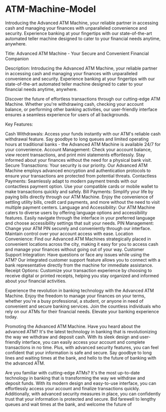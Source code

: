 # ATM-Machine-Model
Introducing the Advanced ATM Machine, your reliable partner in accessing cash and managing your finances with unparalleled convenience and security. Experience banking at your fingertips with our state-of-the-art automated teller machine designed to cater to your financial needs anytime, anywhere.

Title: Advanced ATM Machine - Your Secure and Convenient Financial Companion

Description:
Introducing the Advanced ATM Machine, your reliable partner in accessing cash and managing your finances with unparalleled convenience and security. Experience banking at your fingertips with our state-of-the-art automated teller machine designed to cater to your financial needs anytime, anywhere.

Discover the future of effortless transactions through our cutting-edge ATM Machine. Whether you're withdrawing cash, checking your account balance, or performing other banking activities, our user-friendly interface ensures a seamless experience for users of all backgrounds.

Key Features:

Cash Withdrawals: Access your funds instantly with our ATM's reliable cash withdrawal feature. Say goodbye to long queues and limited operating hours at traditional banks - the Advanced ATM Machine is available 24/7 for your convenience.
Account Management: Check your account balance, view recent transactions, and print mini statements effortlessly. Stay informed about your finances without the need for a physical bank visit.
Secure Transactions: Your security is our priority. Our Advanced ATM Machine employs advanced encryption and authentication protocols to ensure your transactions are protected from potential threats.
Contactless Payments: Seamlessly adapt to modern payment trends with our contactless payment option. Use your compatible cards or mobile wallet to make transactions quickly and safely.
Bill Payments: Simplify your life by paying bills directly through our ATM Machine. Enjoy the convenience of settling utility bills, credit card payments, and more without the need to visit multiple payment centers.
Language and Accessibility: Our ATM Machine caters to diverse users by offering language options and accessibility features. Easily navigate through the interface in your preferred language and choose accessibility settings that suit your needs.
PIN Management: Change your ATM PIN securely and conveniently through our interface. Maintain control over your account access with ease.
Location Convenience: Find our Advanced ATM Machines strategically placed in convenient locations across the city, making it easy for you to access cash and manage your finances without going out of your way.
Customer Support Integration: Have questions or face any issues while using the ATM? Our integrated customer support feature allows you to connect with a bank representative directly from the machine for immediate assistance.
Receipt Options: Customize your transaction experience by choosing to receive digital or printed receipts, helping you stay organized and informed about your financial activities.

Experience the revolution in banking technology with the Advanced ATM Machine. Enjoy the freedom to manage your finances on your terms, whether you're a busy professional, a student, or anyone in need of convenient and secure banking services. Join the countless individuals who rely on our ATMs for their financial needs. Elevate your banking experience today.

Promoting the Advanced ATM Machine.
Have you heard about the advanced ATM? It's the latest technology in banking that is revolutionizing the way we withdraw and deposit cash. With its sleek design and user-friendly interface, you can easily access your account and complete transactions in no time. Plus, with advanced security features, you can feel confident that your information is safe and secure. Say goodbye to long lines and waiting times at the bank, and hello to the future of banking with the advanced ATM.

Are you familiar with cutting-edge ATMs? It's the most up-to-date technology in banking that is transforming the way we withdraw and deposit funds. With its modern design and easy-to-use interface, you can effortlessly access your account and finalize transactions quickly. Additionally, with advanced security measures in place, you can confidently trust that your information is protected and secure. Bid farewell to lengthy queues and wait times at the bank, and welcome the future of 
